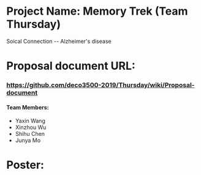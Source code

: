 
# Project Name: Memory Trek (Team Thursday)

Soical Connection -- Alzheimer's disease


# Proposal document URL: 
### https://github.com/deco3500-2019/Thursday/wiki/Proposal-document

#### Team Members:
- Yaxin Wang
- Xinzhou Wu
- Shihu Chen
- Junya Mo

# Poster:





